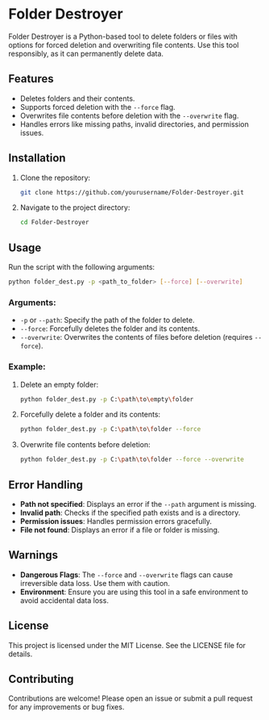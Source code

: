 # Folder Destroyer

Folder Destroyer is a Python-based tool to delete folders or files with options for forced deletion and overwriting file contents. Use this tool responsibly, as it can permanently delete data.

## Features

- Deletes folders and their contents.
- Supports forced deletion with the `--force` flag.
- Overwrites file contents before deletion with the `--overwrite` flag.
- Handles errors like missing paths, invalid directories, and permission issues.

## Installation

1. Clone the repository:
   ```bash
   git clone https://github.com/yourusername/Folder-Destroyer.git
   ```
2. Navigate to the project directory:
   ```bash
   cd Folder-Destroyer
   ```

## Usage

Run the script with the following arguments:

```bash
python folder_dest.py -p <path_to_folder> [--force] [--overwrite]
```

### Arguments:
- `-p` or `--path`: Specify the path of the folder to delete.
- `--force`: Forcefully deletes the folder and its contents.
- `--overwrite`: Overwrites the contents of files before deletion (requires `--force`).

### Example:
1. Delete an empty folder:
   ```bash
   python folder_dest.py -p C:\path\to\empty\folder
   ```

2. Forcefully delete a folder and its contents:
   ```bash
   python folder_dest.py -p C:\path\to\folder --force
   ```

3. Overwrite file contents before deletion:
   ```bash
   python folder_dest.py -p C:\path\to\folder --force --overwrite
   ```

## Error Handling

- **Path not specified**: Displays an error if the `--path` argument is missing.
- **Invalid path**: Checks if the specified path exists and is a directory.
- **Permission issues**: Handles permission errors gracefully.
- **File not found**: Displays an error if a file or folder is missing.

## Warnings

- **Dangerous Flags**: The `--force` and `--overwrite` flags can cause irreversible data loss. Use them with caution.
- **Environment**: Ensure you are using this tool in a safe environment to avoid accidental data loss.

## License

This project is licensed under the MIT License. See the LICENSE file for details.

## Contributing

Contributions are welcome! Please open an issue or submit a pull request for any improvements or bug fixes.